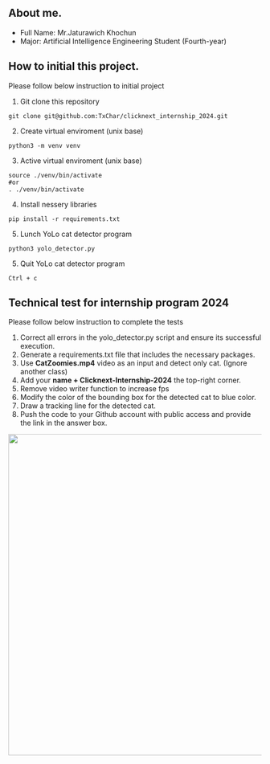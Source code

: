 
## About me.
- Full Name: Mr.Jaturawich Khochun
- Major: Artificial Intelligence Engineering Student (Fourth-year)


## How to initial this project.
Please follow below instruction to initial project
1. Git clone this repository
```
git clone git@github.com:TxChar/clicknext_internship_2024.git
```
2. Create virtual enviroment (unix base)
```
python3 -m venv venv
```
3. Active virtual enviroment (unix base)
```
source ./venv/bin/activate
#or
. ./venv/bin/activate
```
4. Install nessery libraries
```
pip install -r requirements.txt
```
5. Lunch YoLo cat detector program
```
python3 yolo_detector.py
```
5. Quit YoLo cat detector program
```
Ctrl + c
```

## Technical test for internship program 2024

Please follow below instruction to complete the tests
1. Correct all errors in the yolo_detector.py script and ensure its successful execution.
2. Generate a requirements.txt file that includes the necessary packages.
3. Use **CatZoomies.mp4** video as an input and detect only cat. (Ignore another class)
4. Add your **name + Clicknext-Internship-2024** the top-right corner.
5. Remove video writer function to increase fps
6. Modify the color of the bounding box for the detected cat to blue color.
7. Draw a tracking line for the detected cat.
8. Push the code to your Github account with public access and provide the link in the answer box.

<p align="left">
  <img src="demo.gif" width="640"/>
</p>

